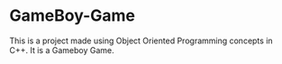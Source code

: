 # GameBoy-Game

This is a project made using Object Oriented Programming concepts in C++.
It is a Gameboy Game.
